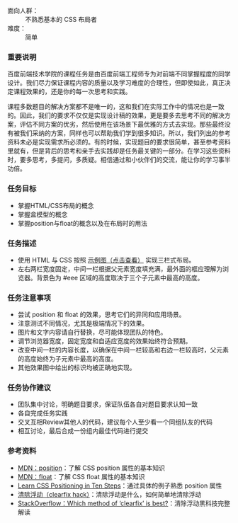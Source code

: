 <div><dl>
	<dt>面向人群：</dt>
	<dd>不熟悉基本的 CSS 布局者</dd>
	<dt>难度：</dt>
	<dd>简单</dd>
</dl>

<h3>重要说明</h3>
<p>百度前端技术学院的课程任务是由百度前端工程师专为对前端不同掌握程度的同学设计。我们尽力保证课程内容的质量以及学习难度的合理性，但即使如此，真正决定课程效果的，还是你的每一次思考和实践。</p>
<p>课程多数题目的解决方案都不是唯一的，这和我们在实际工作中的情况也是一致的。因此，我们的要求不仅仅是实现设计稿的效果，更是要多去思考不同的解决方案，评估不同方案的优劣，然后使用在该场景下最优雅的方式去实现。那些最终没有被我们采纳的方案，同样也可以帮助我们学到很多知识。所以，我们列出的参考资料未必是实现需求所必须的。有的时候，实现题目的要求很简单，甚至参考资料里就有，但是背后的思考和亲手去实践却是任务最关键的一部分。在学习这些资料时，要多思考，多提问，多质疑。相信通过和小伙伴们的交流，能让你的学习事半功倍。</p>


<h3>任务目标</h3>
<ul>
	<li>掌握HTML/CSS布局的概念</li>
	<li>掌握盒模型的概念</li>
	<li>掌握position与float的概念以及在布局时的用法</li>
</ul>

<h3>任务描述</h3>
<ul>
	<li>使用 HTML 与 CSS 按照 <a target="_blank" href="http://7xrp04.com1.z0.glb.clouddn.com/task_1_3_1.png">示例图（点击查看）</a> 实现三栏式布局。</li>
	<li>左右两栏宽度固定，中间一栏根据父元素宽度填充满，最外面的框应理解为浏览器。背景色为 #eee 区域的高度取决于三个子元素中最高的高度。</li>
</ul>


<h3>任务注意事项</h3>
<ul>
	<li>尝试 position 和 float 的效果，思考它们的异同和应用场景。</li>
	<li>注意测试不同情况，尤其是极端情况下的效果。</li>
	<li>图片和文字内容请自行替换，尽可能体现团队的特色。</li>
	<li>调节浏览器宽度，固定宽度和自适应宽度的效果始终符合预期。</li>
    <li>改变中间一栏的内容长度，以确保在中间一栏较高和右边一栏较高时，父元素的高度始终为子元素中最高的高度。</li>
    <li>其他效果图中给出的标识均被正确地实现。</li>
</ul>

<h3>任务协作建议</h3>
<ul>
	<li>团队集中讨论，明确题目要求，保证队伍各自对题目要求认知一致</li>
	<li>各自完成任务实践</li>
	<li>交叉互相Review其他人的代码，建议每个人至少看一个同组队友的代码</li>
	<li>相互讨论，最后合成一份组内最佳代码进行提交</li>
</ul>

<h3>参考资料</h3>
<ul>
    <li><a target="_blank" href="https://developer.mozilla.org/zh-CN/docs/Web/CSS/position">MDN：position</a>：了解 CSS position 属性的基本知识</li>
    <li><a target="_blank" href="https://developer.mozilla.org/en-US/docs/Web/CSS/float">MDN：float</a>：了解 CSS float 属性的基本知识</li>
    <li><a target="_blank" href="http://www.barelyfitz.com/screencast/html-training/css/positioning/">Learn CSS Positioning in Ten Steps</a>：通过具体的例子熟悉 position 属性</li>
    <li><a target="_blank" href="http://zh.learnlayout.com/clearfix.html">清除浮动（clearfix hack）</a>：清除浮动是什么，如何简单地清除浮动</li>
    <li><a target="_blank" href="http://stackoverflow.com/questions/211383/which-method-of-clearfix-is-best">StackOverflow：Which method of ‘clearfix’ is best?</a>：清除浮动黑科技完整解读</li>
</ul></div>
